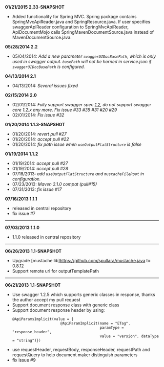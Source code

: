 **01/21/2015 2.33-SNAPSHOT**
- Added functionality for Spring MVC. Spring package contains SpringMvcApiReader.java and SpringResource.java. If user specifies swaggerApiReader configuration to SpringMvcApiReader, ApiDocumentMojo calls SpringMavenDocumentSource.java instead of MavenDocumentSource.java. 

**05/28/2014 2.2**
- 05/04/2014: *Add a new parameter `swaggerUIDocBasePath`, which is only used in swagger output. `basePath` will not be horned in service.json if `swaggerUIDocBasePath` is configured.*

**04/13/2014 2.1**
- 04/13/2014: *Several issues fixed*


**02/15/2014 2.0**
- 02/01/2014: *Fully support swagger spec [1.2](https://github.com/wordnik/swagger-core/wiki/1.2-transition), do not support swagger core 1.2.x any more.*
             *Fix issue #33 #35 #31 #20 #29*
- 02/01/2014: *Fix issue #32*



**01/20/2014 1.1.3-SNAPSHOT**
- 01/20/2014: *revert pull #27*
- 01/20/2014: *accept pull #22*
- 01/20/2014: *fix path issue when `useOutputFlatStructure` is false*

**01/19/2014 1.1.2**
- 01/19/2014: *accept pull #27*
- 01/19/2014: *accept pull #28*
- 07/18/2013:  *add `useOutputFlatStructure` and `mustacheFileRoot` in configuration.* 
- 07/23/2013:  *Maven 3.1.0 compat (pull#15)*
- 07/31/2013:  *fix issue #17*

**07/16/2013 1.1.1**
- released in central repository
- fix issue #7

-----

**07/03/2013 1.1.0**
- 1.1.0 released in central repository

-----

**06/26/2013 1.1-SNAPSHOT**
- Upgrade [mustache lib]https://github.com/spullara/mustache.java to 0.8.12
- Support remote url for outputTemplatePath

-----

**06/21/2013 1.1-SNAPSHOT**
- Use swagger 1.2.5 which supports generic classes in response, thanks the author accept my pull request
- Support document response class with generic class
- Support document response header by using:
  ```
  @ApiParamsImplicit(value = {
                        @ApiParamImplicit(name = "ETag", 
                                          paramType = "response_header",
                                          value = "version", dataType = "string")})
  ```
- use requestHeader, requestBody, responseHeader, requestPath and requestQuery to help document maker distinguish parameters
- fix issue #9

